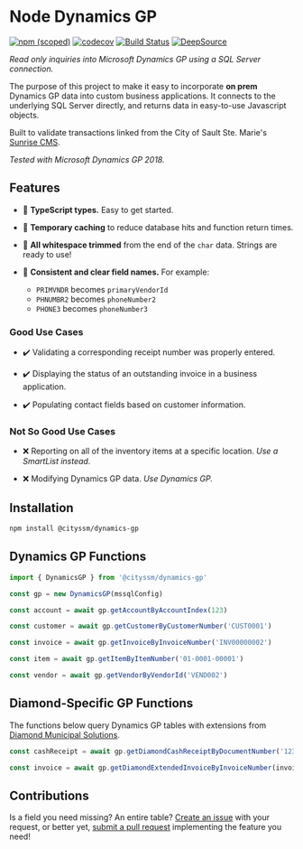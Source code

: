 # Node Dynamics GP

[![npm (scoped)](https://img.shields.io/npm/v/@cityssm/dynamics-gp)](https://www.npmjs.com/package/@cityssm/dynamics-gp)
[![codecov](https://codecov.io/gh/cityssm/node-dynamics-gp/branch/main/graph/badge.svg?token=K2D0W6D1LN)](https://codecov.io/gh/cityssm/node-dynamics-gp)
[![Build Status](https://github.com/cityssm/node-dynamics-gp/actions/workflows/coverage.yml/badge.svg)](https://github.com/cityssm/node-dynamics-gp/actions/workflows/coverage.yml)
[![DeepSource](https://app.deepsource.com/gh/cityssm/node-dynamics-gp.svg/?label=active+issues&show_trend=true&token=8upUaCFLWbSvxfWIhbeiD2_E)](https://app.deepsource.com/gh/cityssm/node-dynamics-gp/)

_Read only inquiries into Microsoft Dynamics GP using a SQL Server connection._

The purpose of this project to make it easy to incorporate **on prem** Dynamics GP data
into custom business applications. It connects to the underlying SQL Server directly,
and returns data in easy-to-use Javascript objects.

Built to validate transactions linked from the City of Sault Ste. Marie's
[Sunrise CMS](https://github.com/cityssm/sunrise-cms).

_Tested with Microsoft Dynamics GP 2018._

## Features

- 🙌 **TypeScript types.** Easy to get started.

- 🙌 **Temporary caching** to reduce database hits and function return times.

- 🙌 **All whitespace trimmed** from the end of the `char` data. Strings are ready to use!

- 🙌 **Consistent and clear field names.** For example:
  - `PRIMVNDR` becomes `primaryVendorId`
  - `PHNUMBR2` becomes `phoneNumber2`
  - `PHONE3` becomes `phoneNumber3`

### Good Use Cases

- ✔️ Validating a corresponding receipt number was properly entered.

- ✔️ Displaying the status of an outstanding invoice in a business application.

- ✔️ Populating contact fields based on customer information.

### Not So Good Use Cases

- ❌ Reporting on all of the inventory items at a specific location.
  _Use a SmartList instead._

- ❌ Modifying Dynamics GP data.
  _Use Dynamics GP._

## Installation

```sh
npm install @cityssm/dynamics-gp
```

## Dynamics GP Functions

```javascript
import { DynamicsGP } from '@cityssm/dynamics-gp'

const gp = new DynamicsGP(mssqlConfig)

const account = await gp.getAccountByAccountIndex(123)

const customer = await gp.getCustomerByCustomerNumber('CUST0001')

const invoice = await gp.getInvoiceByInvoiceNumber('INV00000002')

const item = await gp.getItemByItemNumber('01-0001-00001')

const vendor = await gp.getVendorByVendorId('VEND002')
```

## Diamond-Specific GP Functions

The functions below query Dynamics GP tables with extensions from
[Diamond Municipal Solutions](https://diamondmunicipal.com/).

```javascript
const cashReceipt = await gp.getDiamondCashReceiptByDocumentNumber('123456')

const invoice = await gp.getDiamondExtendedInvoiceByInvoiceNumber(invoiceNumber)
```

## Contributions

Is a field you need missing? An entire table?
[Create an issue](https://github.com/cityssm/node-dynamics-gp/issues) with your request,
or better yet, [submit a pull request](https://github.com/cityssm/node-dynamics-gp/pulls)
implementing the feature you need!
